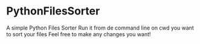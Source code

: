 # PythonFilesSorter
A simple Python Files Sorter 
Run it from de command line on cwd you want to sort your files 
Feel free to make any changes you want!
